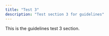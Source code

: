 ```yaml
---
title: "Test 3"
description: "Test section 3 for guidelines"
---
```

This is the guidelines test 3 section.
